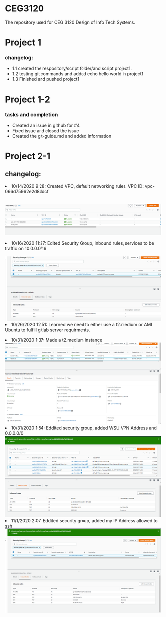 # CEG3120
The repository used for CEG 3120 Design of Info Tech Systems.


<h1>Project 1</h1>
<h3>changelog:</h3>
<ul>
  <li>1.1 created the respository/script folder/and script project1.</li>
  <li>1.2 testing git commands and added echo hello world in project1</li>
  <li>1.3 Finished and pushed project1</li>
</ul>
<h1>Project 1-2</h1>
<h3>tasks and completion</h3>
<ul>
  <li>Created an issue in github for #4</li>
  <li>Fixed issue and closed the issue</li>
  <li>Created the git-guide.md and added information</li>
</ul>
<h1>Project 2-1</h1>
<h2>changelog:</h2>
<ui>
  <li>10/14/2020 9:28: Created VPC, default networking rules. VPC ID: vpc-066d75962e2d8ddcf</li>
  <br>

  <img src="https://github.com/NicholasChase/CEG3120/blob/master/img/VPC.PNG"><br>
  <li>10/16/2020 11:27: Edited Security Group, inbound rules, services to be traffic on 10.0.0.0/16</li><br>
  <img src="https://github.com/NicholasChase/CEG3120/blob/master/img/Security_Group1.PNG">
  <br>
  <li>10/26/2020 12:51: Learned we need to either use a t2.medium or AMI Ubuntu to fulfill gitlab server requirments.</li><br>
  <li>10/31/2020 1:37: Made a t2.medium instance</li>
  <img src="https://github.com/NicholasChase/CEG3120/blob/master/img/TC2_Creation.PNG"><br>
  <li>10/31/2020 1:54: Eddited security group, added WSU VPN Address and 0.0.0.0/0</li>
  <img src="https://github.com/NicholasChase/CEG3120/blob/master/img/Security_Group2.PNG">
  <li>11/1/2020 2:07: Eddited security group, added my IP Address allowed to ssh</li>
  <img src="https://github.com/NicholasChase/CEG3120/blob/master/img/Security_Group3.PNG">
  
</ui>
